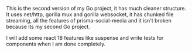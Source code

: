This is the second version of my Go project, it has much cleaner structure. It uses net/http, gorilla mux and gorilla websocket, it has chunked file streaming, all the features of prisma-social-media and it isn't broken because its my second Go project.

I will add some react 18 features like suspense and write tests for components when I am done completely.